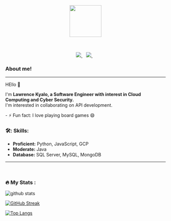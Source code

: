 <div id="header" align="center">
 <img src="https://media.giphy.com/media/bAQH7WXKqtIBrPs7sR/giphy.gif" width="100"/>
</div>
<br/><br/>

 <p align="center">
 <a href="https://twitter.com/_lawreezy" target="_blank">
    <img src="https://img.shields.io/badge/Twitter-1DA1F2?style=for-the-badge&logo=twitter&logoColor=white" />
  </a>&nbsp;&nbsp;
 <a href="https://www.linkedin.com/in/lawrence-kyalo/" target="_blank">
    <img src="https://img.shields.io/badge/linkedin-%230077B5.svg?&style=for-the-badge&logo=linkedin&logoColor=white" />
  </a>&nbsp;&nbsp;
 </p>

<!--div align="center">
  <img src="https://media1.giphy.com/media/wLNuW1tCKRiPmDV5Y4/giphy.gif?cid=ecf05e47od7dyactuj4ihqovl2roz30ilug6vvjag8w7sw9p&rid=giphy.gif&ct=g" width="600" height="300"/>
</div-->


### About me!
---
HEllo 👋
<p>I'm <b>Lawrence Kyalo, a Software Engineer with interest in Cloud Computing and Cyber Security.</b>
 </br>
I'm interested in collaborating on API development.
</p>
 - ⚡ Fun fact: I love playing board games 😄
</br>

### 🛠️: Skills:
- **Proficient:** Python, JavaScript, GCP
- **Moderate:** Java
- **Database:** SQL Server, MySQL, MongoDB

---
<div>
</div>


</br>

### :fire: My Stats :
![github stats](https://github-readme-stats.vercel.app/api?username=LawrenceKyalo&show_icons=true&hide_border=true&prs_private=true&count_private=true&theme=dark)

[![GitHub Streak](http://github-readme-streak-stats.herokuapp.com/?user=LawrenceKyalo&theme=dark&background=000000)](https://git.io/streak-stats)

[![Top Langs](https://github-readme-stats.vercel.app/api/top-langs/?username=LawrenceKyalo&layout=compact&theme=vision-friendly-dark)](https://github.com/anuraghazra/github-readme-stats)

</br>
 

